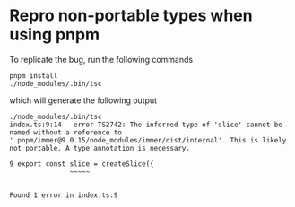 # Repro non-portable types when using pnpm

To replicate the bug, run the following commands

```
pnpm install
./node_modules/.bin/tsc
```

which will generate the following output

```
./node_modules/.bin/tsc
index.ts:9:14 - error TS2742: The inferred type of 'slice' cannot be named without a reference to '.pnpm/immer@9.0.15/node_modules/immer/dist/internal'. This is likely not portable. A type annotation is necessary.

9 export const slice = createSlice({
               ~~~~~


Found 1 error in index.ts:9
```

